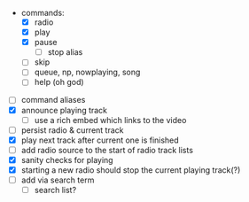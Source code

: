 - commands:
    - [x] radio
    - [x] play
    - [x] pause
        - [ ] stop alias
    - [ ] skip
    - [ ] queue, np, nowplaying, song
    - [ ] help (oh god)
- [ ] command aliases
- [x] announce playing track
    - [ ] use a rich embed which links to the video
- [ ] persist radio & current track
- [x] play next track after current one is finished
- [ ] add radio source to the start of radio track lists
- [x] sanity checks for playing
- [x] starting a new radio should stop the current playing track(?)
- [ ] add via search term
    - [ ] search list?